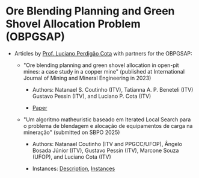 # Ore Blending Planning and Green Shovel Allocation Problem (OBPGSAP)

- Articles by [Prof. Luciano Perdigão Cota](https://lucianocota.github.io) with partners for the OBPGSAP:

  - "Ore blending planning and green shovel allocation in open-pit mines: a case study in a copper mine" (published at International Journal of Mining and Mineral Engineering in 2023)

    - Authors: Natanael S. Coutinho (ITV), Tatianna A. P. Beneteli (ITV) Gustavo Pessin (ITV), and Luciano P. Cota (ITV)
      
    - [Paper](https://www.inderscienceonline.com/doi/abs/10.1504/IJMME.2023.133648)

  - "Um algoritmo matheuristic baseado em Iterated Local Search para o problema de blendagem e alocação de equipamentos de carga na mineração" (submitted on SBPO 2025)
 
    - Authors: Natanael Coutinho (ITV and PPGCC/UFOP), Ângelo Bosada Júnior (ITV), Gustavo Pessin (ITV), Marcone Souza (UFOP), and Luciano Cota (ITV)   
      
    - Instances: [Description](./files/SupplementaryMaterials_Instances.pdf), [Instances](./instances/)
